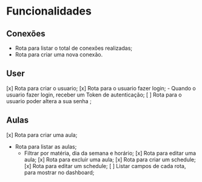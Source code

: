 # Funcionalidades

## Conexões

  - Rota para listar o total de conexões realizadas;
  - Rota para criar uma nova conexão.

## User
  [x] Rota para criar o usuario;
  [x] Rota para o usuario fazer login;
    - Quando o usuario fazer login, receber um Token de autenticação;
  [ ] Rota para o usuario poder altera a sua senha ;

## Aulas

  [x] Rota para criar uma aula;
  - Rota para listar as aulas;
    - Filtrar por matéria, dia da semana e horário;
  [x] Rota para editar uma aula;
  [x] Rota para excluir uma aula;
  [x] Rota para criar um schedule;
  [x] Rota para editar um schedule;
  [ ] Listar campos de cada rota, para mostrar no dashboard;


